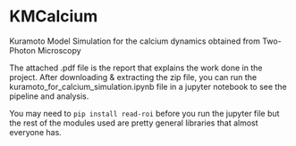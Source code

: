 # KMCalcium
Kuramoto Model Simulation for the calcium dynamics obtained from Two-Photon Microscopy

The attached .pdf file is the report that explains the work done in the project.
After downloading & extracting the zip file, you can run the kuramoto_for_calcium_simulation.ipynb file in a jupyter notebook to see the pipeline and analysis.

You may need to `pip install read-roi` before you run the jupyter file but the rest of the modules used are pretty general libraries that almost everyone has.
